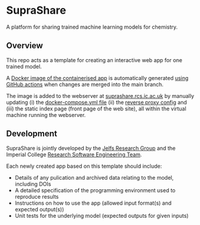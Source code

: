 # SupraShare

A platform for sharing trained machine learning models for chemistry.

## Overview

This repo acts as a template for creating an interactive web app for one trained model. 

A [Docker image of the containerised app](https://github.com/ImperialCollegeLondon/SupraShare/pkgs/container/suprashare%2Fsuprashare) is automatically generated [using GitHub actions](https://github.com/ImperialCollegeLondon/SupraShare/blob/develop/.github/workflows/ci.yml) when changes are merged into the main branch. 

The image is added to the webserver at [suprashare.rcs.ic.ac.uk](https://suprashare.rcs.ic.ac.uk) by manually updating (i) the [docker-compose.yml file](https://docs.docker.com/compose/compose-file/) (ii) the [reverse proxy config](https://caddyserver.com/docs/caddyfile) and (iii) the static index page (front page of the web site), all within the virtual machine running the webserver. 

## Development

SupraShare is jointly developed by the [Jelfs Research Group](http://www.jelfs-group.org/) and the Imperial College [Research Software Engineering Team](https://www.imperial.ac.uk/admin-services/ict/self-service/research-support/rcs/research-software-engineering/).

Each newly created app based on this template should include: 

- Details of any pulication and archived data relating to the model, including DOIs
- A detailed specification of the programming environment used to reproduce results
- Instructions on how to use the app (allowed input format(s) and expected output(s))
- Unit tests for the underlying model (expected outputs for given inputs)
